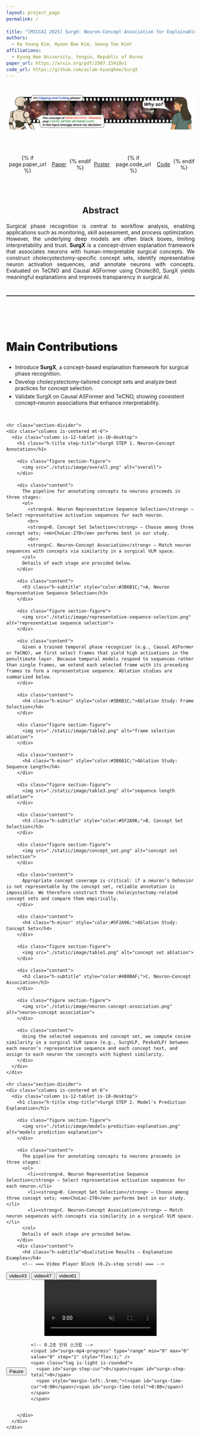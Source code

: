 ```yaml
---
layout: project_page
permalink: /

title: "[MICCAI 2025] SurgX: Neuron-Concept Association for Explainable Surgical Phase Recognition"
authors:
  - Ka Young Kim, Hyeon Bae Kim, Seong Tae Kim†
affiliations:
  - Kyung Hee University, Yongin, Republic of Korea
paper_url: https://arxiv.org/pdf/2507.15418v1
code_url: https://github.com/ailab-kyunghee/SurgX
---
```


<style>
  /* ===== Tighten only title↔hero and hero↔abstract ===== */

/* 레이아웃이 상단에 페이지 제목을 렌더링할 때 대비 */
.page-title,
.post-title,
h1.page-title,
h1.post-title {
  margin-bottom: 0.6rem; /* 제목과 히어로를 더 가깝게 */
}

/* 히어로 섹션 자체 간격 축소 */
.hero-section {
  padding-top: 0.6rem !important;
  padding-bottom: 0.6rem !important;
}

/* 히어로 내부 이미지와 버튼 간격도 촘촘하게 */
.hero-section .figure-hero {
  margin-bottom: 0.6rem !important;
}
.hero-section .link-blocks {
  margin-top: 0.4rem !important;
  margin-bottom: 0.6rem !important;
}

/* Abstract의 상단 여백만 줄여서 히어로와 바짝 */
.abstract-section {
  padding-top: 0.8rem !important;
}

/* 히어로와 Abstract 사이에 구분선이 있으면 여백 최소화 */
hr.section-divider {
  margin: 0.8rem auto !important;
}

/* 모바일에서는 너무 붙지 않게 살짝만 완화 */
@media (max-width: 768px) {
  .hero-section {
    padding-top: 0.8rem !important;
    padding-bottom: 0.8rem !important;
  }
  .abstract-section {
    padding-top: 1rem !important;
  }
}

/* Pretendard Font 설정 */
@font-face {
  font-family: 'Pretendard';
  src: url('./static/font/Pretendard-Regular.otf') format('opentype');
  font-weight: 400;
  font-style: normal;
}
@font-face {
  font-family: 'Pretendard';
  src: url('./static/font/Pretendard-Medium.otf') format('opentype');
  font-weight: 500;
  font-style: normal;
}
@font-face {
  font-family: 'Pretendard';
  src: url('./static/font/Pretendard-Black.otf') format('opentype');
  font-weight: 900;
  font-style: normal;
}

/* 전역 기본 폰트 적용 */
body {
  font-family: 'Pretendard', -apple-system, BlinkMacSystemFont, 'Segoe UI', Roboto, sans-serif;
}

/* --- Desktop 확대/모바일 풀폭 설정 --- */
@media screen and (min-width: 1216px) {
  .narrow-container {
    max-width: 1200px;
    margin: 0 auto;
  }
}
@media screen and (min-width: 1408px) {
  .narrow-container {
    max-width: 1280px;
    margin: 0 auto;
  }
}

/* 기본: 좌측 정렬 */
body,
.narrow-container,
.narrow-container .content,
ul, ol, li, p {
  text-align: left;
}

/* 제목도 좌측 */
h1, h2, h3, h4, h5, h6 {
  text-align: left;
}

/* Hero, Abstract 섹션은 중앙 정렬 강제 */
.hero-section,
.hero-section * ,
.abstract-section,
.abstract-section h3,
.abstract-section h1,
.abstract-section h2 {
  text-align: center !important;
}

/* Abstract 본문만 양쪽 정렬 */
.abstract-section .content {
  text-align: justify !important;
}

/* 데스크톱에서 기본 폰트 크게 */
@media screen and (min-width: 1024px) {
  body { overflow-x: hidden; }
  .narrow-container .content {
    font-size: 1.2rem;
    line-height: 1.9;
  }
  .figure-hero img {
    transform: scale(1.2);
    transform-origin: center;
    will-change: transform;
  }
}

/* 기본 이미지 반응형 */
.figure img {
  width: 100%;
  height: auto;
  display: block;
}

/* 모바일(≤768px): 이미지 중앙 */
@media screen and (max-width: 768px) {
  .figure img {
    width: 100% !important;
    max-width: 100% !important;
    margin-left: auto;
    margin-right: auto;
  }
  .link-blocks {
    justify-content: center; /* 모바일에서는 버튼 중앙 */
  }
}
/* 모바일(≤768px): hero 버튼 크기 줄이기 */
@media screen and (max-width: 768px) {
  .hero-section .link-blocks .button.is-medium {
    font-size: 0.8rem;
    height: 2.2em;
    padding-left: 0.9em;
    padding-right: 0.9em;
    border-radius: 9999px;
  }
  .hero-section .link-blocks .button.is-medium .icon {
    font-size: 0.85em;
  }
}

/* 버튼 그룹 */
.link-blocks {
  display: flex;
  gap: .5rem;
  justify-content: flex-start;
  align-items: center;
}
.link-blocks .button + .button {
  margin-left: 0;
}

/* 이미지 여백 (기본값 유지) */
.section-figure {
  margin-top: 1rem;
  margin-bottom: 1.5rem;
}

/* 제목 크기 */
.h-title {
  font-size: clamp(1.75rem, 3.2vw, 2.75rem);
  font-weight: 900;
}
.h-subtitle {
  font-size: clamp(1.35rem, 2.4vw, 2.125rem);
  font-weight: 700;
}
.h-minor {
  font-size: clamp(1.2rem, 2vw, 1.625rem);
  font-weight: 700;
}

/* STEP 제목 강조 */
.step-title {
  font-size: clamp(2.25rem, 4.2vw, 3.25rem);
  font-weight: 900;
  letter-spacing: -0.01em;
  line-height: 1.15;
}

/* =========================
   Vertical Rhythm / Spacing
   ========================= */

/* 1) 간격 스케일 */
:root{
  --space-2xs: .4rem;
  --space-xs:  .8rem;
  --space-sm:  1.2rem;
  --space-md:  1.8rem;
  --space-lg:  2.4rem;
  --space-xl:  3.2rem;
  --space-2xl: 4.0rem;
}

/* 2) 섹션 여백: hero/abstract 는 원래대로, 그 외만 확대 */
.section:not(.hero-section):not(.abstract-section) {
  padding-top: var(--space-xl);
  padding-bottom: var(--space-xl);
}

/* 3) 같은 섹션 안에서 columns 묶음 사이 간격 키우기 (hero/abstract 제외 필요 없음) */
.section .columns + .columns {
  margin-top: var(--space-xl);
}

/* 4) 큰 제목/소제목 상하 간격 */
.h-title {
  margin-top: var(--space-xl);
  margin-bottom: var(--space-md);
}
.step-title {
  margin-top: var(--space-2xl);
  margin-bottom: var(--space-lg);
}
.h-subtitle {
  margin-top: var(--space-xl);
  margin-bottom: var(--space-sm);
}
.h-minor {
  margin-top: var(--space-lg);
  margin-bottom: var(--space-xs);
}

/* 5) 문단/표/목록 기본 간격 */
.content {
  margin-top: var(--space-sm);
  margin-bottom: var(--space-md);
}

/* 연속 블록 간 자동 간격 증대 */
:where(.content, .figure, .h-title, .h-subtitle, .h-minor)
  + :where(.content, .figure, .h-title, .h-subtitle, .h-minor) {
  margin-top: var(--space-lg);
}

/* 6) 이미지 블록 상하 여백 (확대) — hero/abstract 내부 기본 흐름은 유지 */
.section-figure {
  margin-top: var(--space-sm) !important;
  margin-bottom: var(--space-xl) !important;
}

/* 7) 리스트 간격 */
.content ul,
.content ol {
  margin-top: var(--space-xs);
  margin-bottom: var(--space-md);
}
.content li + li {
  margin-top: .35em;
}

/* 8) 히어로/링크 버튼 묶음 주변 여백 (기존 느낌 유지) */
.hero-section .figure-hero {
  margin-bottom: 1.5rem; /* 원래 감성 유지 */
}
.link-blocks {
  margin-top: var(--space-sm);
  margin-bottom: var(--space-md);
}

/* 9) 테이블/포스터 이미지 등 후속 블록 간격 */
.figure + .content,
.content + .figure {
  margin-top: var(--space-lg);
}

/* 10) 가독 좋은 구분선 */
hr.section-divider {
  margin: var(--space-xl) auto;
  border: none;
  border-top: 1px solid rgba(0,0,0,.12);
  width: min(980px, 100%);
}

/* 11) 모바일에서 여백 살짝 축소 */
@media screen and (max-width: 768px) {
  .section:not(.hero-section):not(.abstract-section) {
    padding-top: var(--space-lg);
    padding-bottom: var(--space-lg);
  }
  .h-title { margin-top: var(--space-lg); margin-bottom: var(--space-sm); }
  .step-title { margin-top: var(--space-xl); margin-bottom: var(--space-md); }
  .h-subtitle { margin-top: var(--space-lg); margin-bottom: var(--space-xs); }
  .h-minor { margin-top: var(--space-md); margin-bottom: var(--space-2xs); }
  .section .columns + .columns { margin-top: var(--space-lg); }
  .section-figure { margin-bottom: var(--space-lg) !important; }
  hr.section-divider { margin: var(--space-lg) auto; }
}
</style>

<!-- Hero Illustration + 링크 버튼 (그대로 유지) -->
<section class="section pt-4 pb-3 hero-section">
  <div class="container narrow-container">
    <div class="columns is-centered">
      <div class="column is-12-tablet is-10-desktop">
        <div class="figure section-figure figure-hero">
          <img src="./static/image/intro.png" alt="Illustration">
        </div>
      </div>
    </div>
    <div class="columns is-centered">
      <div class="column is-12-tablet is-10-desktop">
        <div class="link-blocks mt-4" style="justify-content:center;">
          {% if page.paper_url %}
          <a href="{{ page.paper_url }}" target="_blank" rel="noopener"
             class="button is-dark is-rounded is-medium">
            <span class="icon"><i class="fas fa-file-pdf"></i></span><span>Paper</span>
          </a>
          {% endif %}
          <a href="./static/pdf/SurgX_Poster.pdf" target="_blank" rel="noopener"
             class="button is-dark is-rounded is-medium">
            <span class="icon"><i class="fas fa-file-pdf"></i></span><span>Poster</span>
          </a>
          {% if page.code_url %}
          <a href="{{ page.code_url }}" target="_blank" rel="noopener"
             class="button is-link is-rounded is-medium">
            <span class="icon"><i class="fab fa-github"></i></span><span>Code</span>
          </a>
          {% endif %}
        </div>
      </div>
    </div>
  </div>
</section>

<!-- Abstract (그대로 유지) -->
<section class="section pt-4 pb-4 abstract-section">
  <div class="container narrow-container">
    <div class="columns is-centered">
      <div class="column is-12-tablet is-10-desktop">
        <h3 class="h-subtitle">Abstract</h3>
        <div class="content mt-3">
          Surgical phase recognition is central to workflow analysis, enabling applications such as monitoring, skill assessment, and process optimization. However, the underlying deep models are often black boxes, limiting interpretability and trust.
          <b>SurgX</b> is a concept-driven explanation framework that associates neurons with human-interpretable surgical concepts. We construct cholecystectomy-specific concept sets, identify representative neuron activation sequences, and annotate neurons with concepts.
          Evaluated on TeCNO and Causal ASFormer using Cholec80, SurgX yields meaningful explanations and improves transparency in surgical AI.
        </div>
      </div>
    </div>
  </div>
</section>

<hr class="section-divider">

<!-- Main Contributions (여기부터 시원한 간격 적용) -->
<section class="section pt-5 pb-5">
  <div class="container narrow-container">
    <div class="columns is-centered">
      <div class="column is-12-tablet is-10-desktop">
        <h1 class="h-title">Main Contributions</h1>
        <ul class="content mt-4">
          <li>Introduce <strong>SurgX</strong>, a concept-based explanation framework for surgical phase recognition.</li>
          <li>Develop cholecystectomy-tailored concept sets and analyze best practices for concept selection.</li>
          <li>Validate SurgX on Causal ASFormer and TeCNO, showing consistent concept–neuron associations that enhance interpretability.</li>
        </ul>
      </div>
    </div>

    <hr class="section-divider">
    <div class="columns is-centered mt-6">
      <div class="column is-12-tablet is-10-desktop">
        <h1 class="h-title step-title">SurgX STEP 1. Neuron–Concept Annotation</h1>

        <div class="figure section-figure">
          <img src="./static/image/overall.png" alt="overall">
        </div>

        <div class="content">
          The pipeline for annotating concepts to neurons proceeds in three stages:
          <ol>
            <strong>A. Neuron Representative Sequence Selection</strong> – Select representative activation sequences for each neuron.
            <br>
            <strong>B. Concept Set Selection</strong> – Choose among three concept sets; <em>ChoLec-270</em> performs best in our study.
            <br>
            <strong>C. Neuron–Concept Association</strong> – Match neuron sequences with concepts via similarity in a surgical VLM space.
          </ol>
          Details of each stage are provided below.
        </div>

        <div class="content">
          <h3 class="h-subtitle" style="color:#3B6B1C;">A. Neuron Representative Sequence Selection</h3>
        </div>

        <div class="figure section-figure">
          <img src="./static/image/representative-sequence-selection.png" alt="representative sequence selection">
        </div>

        <div class="content">
          Given a trained temporal phase recognizer (e.g., Causal ASFormer or TeCNO), we first select frames that yield high activations in the penultimate layer. Because temporal models respond to sequences rather than single frames, we extend each selected frame with its preceding frames to form a representative sequence. Ablation studies are summarized below.
        </div>

        <div class="content">
          <h4 class="h-minor" style="color:#3B6B1C;">Ablation Study: Frame Selection</h4>
        </div>

        <div class="figure section-figure">
          <img src="./static/image/table2.png" alt="frame selection ablation">
        </div>

        <div class="content">
          <h4 class="h-minor" style="color:#3B6B1C;">Ablation Study: Sequence Length</h4>
        </div>

        <div class="figure section-figure">
          <img src="./static/image/table3.png" alt="sequence length ablation">
        </div>

        <div class="content">
          <h3 class="h-subtitle" style="color:#5F2A96;">B. Concept Set Selection</h3>
        </div>

        <div class="figure section-figure">
          <img src="./static/image/concept_set.png" alt="concept set selection">
        </div>

        <div class="content">
          Appropriate concept coverage is critical: if a neuron’s behavior is not representable by the concept set, reliable annotation is impossible. We therefore construct three cholecystectomy-related concept sets and compare them empirically.
        </div>

        <div class="content">
          <h4 class="h-minor" style="color:#5F2A96;">Ablation Study: Concept Sets</h4>
        </div>

        <div class="figure section-figure">
          <img src="./static/image/table1.png" alt="concept set ablation">
        </div>

        <div class="content">
          <h3 class="h-subtitle" style="color:#4B8BAF;">C. Neuron–Concept Association</h3>
        </div>

        <div class="figure section-figure">
          <img src="./static/image/neuron-concept-association.png" alt="neuron–concept association">
        </div>

        <div class="content">
          Using the selected sequences and concept set, we compute cosine similarity in a surgical VLM space (e.g., SurgVLP, PeskaVLP) between each neuron’s representative sequence and each concept text, and assign to each neuron the concepts with highest similarity.
        </div>
      </div>
    </div>
    
    <hr class="section-divider">
    <div class="columns is-centered mt-6">
      <div class="column is-12-tablet is-10-desktop">
        <h1 class="h-title step-title">SurgX STEP 2. Model's Prediction Explanation</h1>

        <div class="figure section-figure">
          <img src="./static/image/models-prediction-explanation.png" alt="models prediction explanation">
        </div>

        <div class="content">
          The pipeline for annotating concepts to neurons proceeds in three stages:
          <ol>
            <li><strong>A. Neuron Representative Sequence Selection</strong> – Select representative activation sequences for each neuron.</li>
            <li><strong>B. Concept Set Selection</strong> – Choose among three concept sets; <em>ChoLec-270</em> performs best in our study.</li>
            <li><strong>C. Neuron–Concept Association</strong> – Match neuron sequences with concepts via similarity in a surgical VLM space.</li>
          </ol>
          Details of each stage are provided below.
        </div>
        <div class="content">
          <h4 class="h-subtitle">Qualitative Results – Explanation Examples</h4>
          <!-- === Video Player Block (0.2s-step scrub) === -->
<div id="surgx-mp4-player" class="box" style="max-width: 980px; margin: 0 auto;">

  <!-- Video picker toolbar -->
  <div id="surgx-video-bar" class="buttons has-addons is-centered mb-3" style="justify-content:center;">
    <button class="button is-link is-light is-rounded is-small surgx-pick" data-name="video43_clipper">video43</button>
    <button class="button is-link is-light is-rounded is-small surgx-pick" data-name="video47_cleaning">video47</button>
    <button class="button is-link is-light is-rounded is-small surgx-pick" data-name="video61_pack">video61</button>
  </div>

  <!-- Video element -->
  <div style="display:flex; justify-content:center;">
    <video
      id="surgx-mp4"
      src="./static/video/video41.mp4"
      playsinline
      muted
      preload="metadata"
      style="max-width:100%; height:auto; background:#000;"
    ></video>
  </div>

  <!-- Controls -->
  <div class="mt-3" style="display:flex; align-items:center; gap:.75rem;">
    <button id="surgx-mp4-toggle" class="button is-dark is-rounded is-small">
      <span class="icon"><i class="fas fa-pause"></i></span>
      <span>Pause</span>
    </button>

    <!-- 0.2초 단위 스크럽 -->
    <input id="surgx-mp4-progress" type="range" min="0" max="0" value="0" step="1" style="flex:1;" />
    <span class="tag is-light is-rounded">
      <span id="surgx-step-cur">0</span>/<span id="surgx-step-total">0</span>
      <span style="margin-left:.5rem;">(<span id="surgx-time-cur">0:00</span>/<span id="surgx-time-total">0:00</span>)</span>
    </span>
  </div>
</div>

<script>
(function() {
  // ===== 설정 =====
  const STEP_SEC = 0.2; // ← 여기만 바꾸면 원하는 시간 해상도로 드래그/클릭 가능 (0.2초 단위)

  const video    = document.getElementById('surgx-mp4');
  const btn      = document.getElementById('surgx-mp4-toggle');
  const progress = document.getElementById('surgx-mp4-progress');
  const stepCur  = document.getElementById('surgx-step-cur');
  const stepTot  = document.getElementById('surgx-step-total');
  const tCur     = document.getElementById('surgx-time-cur');
  const tTot     = document.getElementById('surgx-time-total');

  let totalSteps = 0;
  let rafId = null;
  let dragging = false;
  let rectCache = null;

  // ===== 유틸 =====
  const clamp = (v, lo, hi) => Math.max(lo, Math.min(hi, v));
  const fmtTime = (s) => {
    if (!isFinite(s)) return '0:00';
    s = Math.max(0, Math.round(s));
    const m = Math.floor(s/60), sec = s%60;
    return `${m}:${String(sec).padStart(2,'0')}`;
  };
  const timeToStep = (t) => Math.round(t / STEP_SEC);              // 0-based step index
  const stepToTime = (step) => step * STEP_SEC;                     // seconds
  const posToStep  = (clientX) => {
    const rect = rectCache || progress.getBoundingClientRect();
    rectCache = rect;
    const x = clamp((clientX - rect.left) / rect.width, 0, 1);
    return Math.round(x * totalSteps);
  };

  function updateSliderFromTime(t) {
    const s = clamp(timeToStep(t), 0, totalSteps);
    progress.value = s;
    stepCur.textContent = String(s);
    tCur.textContent = fmtTime(t);
  }

  function setTimeByStep(step, keepPlaying = true) {
    const s = clamp(step, 0, totalSteps);
    const t = stepToTime(s);
    video.currentTime = t;
    progress.value = s;
    stepCur.textContent = String(s);
    tCur.textContent = fmtTime(t);
    if (!keepPlaying && !video.paused) {
      // 요청: 클릭/드래그해도 pause 안 함 → 아무 것도 안 함
    }
  }

  // ===== 메타데이터 로드 =====
  video.addEventListener('loadedmetadata', () => {
    const duration = video.duration || 0;
    totalSteps = Math.max(0, Math.round(duration / STEP_SEC));
    progress.min = 0;
    progress.max = totalSteps;
    progress.step = 1;
    progress.value = 0;

    stepCur.textContent = '0';
    stepTot.textContent = String(totalSteps);
    tCur.textContent = fmtTime(0);
    tTot.textContent = fmtTime(duration);

    video.play().catch(() => {
      btn.innerHTML = '<span class="icon"><i class="fas fa-play"></i></span><span>Play</span>';
    });
  });

  // ===== 재생/일시정지 =====
  video.addEventListener('play', () => {
    btn.innerHTML = '<span class="icon"><i class="fas fa-pause"></i></span><span>Pause</span>';
    if (!rafId) rafId = requestAnimationFrame(tick);
  });
  video.addEventListener('pause', () => {
    btn.innerHTML = '<span class="icon"><i class="fas fa-play"></i></span><span>Play</span>';
    if (rafId) { cancelAnimationFrame(rafId); rafId = null; }
    tick();
  });
  video.addEventListener('ended', () => {
    if (rafId) { cancelAnimationFrame(rafId); rafId = null; }
    setTimeByStep(totalSteps, true);
    btn.innerHTML = '<span class="icon"><i class="fas fa-play"></i></span><span>Play</span>';
  });
  btn.addEventListener('click', () => { if (video.paused) video.play(); else video.pause(); });

  // ===== 진행바 갱신 루프 =====
  function tick() {
    const dur = video.duration || 0;
    if (!dragging && dur > 0) {
      updateSliderFromTime(video.currentTime || 0);
    }
    rafId = requestAnimationFrame(tick);
  }

  // ===== 진행바 드래그/클릭 (0.2초 단위, pause 안 함) =====
  progress.addEventListener('pointerdown', (e) => {
    dragging = true; rectCache = null;
    progress.setPointerCapture(e.pointerId);
    e.preventDefault();
    setTimeByStep(posToStep(e.clientX), true);
  });
  progress.addEventListener('pointermove', (e) => {
    if (!dragging) return;
    e.preventDefault();
    setTimeByStep(posToStep(e.clientX), true);
  });
  progress.addEventListener('pointerup', (e) => {
    dragging = false; rectCache = null;
    progress.releasePointerCapture(e.pointerId);
    e.preventDefault();
  });
  // 키보드로도 0.2초 단위 이동
  progress.addEventListener('keydown', (e) => {
    if (e.key === 'ArrowRight') { e.preventDefault(); setTimeByStep(Number(progress.value) + 1, true); }
    if (e.key === 'ArrowLeft')  { e.preventDefault(); setTimeByStep(Number(progress.value) - 1, true); }
  });
  // 접근성: 입력값 직접 변경 시
  progress.addEventListener('input', () => { setTimeByStep(Number(progress.value) || 0, true); });

  // ===== 비디오 선택 버튼 =====
  const BASE_PATH = './static/video/';
  const pickerBtns = document.querySelectorAll('.surgx-pick');
  function markActive(btnEl) {
    pickerBtns.forEach(b => b.classList.remove('is-link'));
    pickerBtns.forEach(b => b.classList.add('is-light'));
    btnEl.classList.remove('is-light');
    btnEl.classList.add('is-link');
  }
  function resetUIBeforeLoad() {
    if (rafId) { cancelAnimationFrame(rafId); rafId = null; }
    progress.disabled = true;
    progress.value = 0;
    stepCur.textContent = '0';
    stepTot.textContent = '0';
    tCur.textContent = '0:00';
    tTot.textContent = '0:00';
  }
  function loadVideoByName(name, autoplay=true) {
    resetUIBeforeLoad();
    video.pause();
    video.src = BASE_PATH + name + '.mp4';
    video.load();
    if (autoplay) video.play().catch(()=>{});
  }
  pickerBtns.forEach(btnEl => {
    btnEl.addEventListener('click', () => {
      markActive(btnEl);
      loadVideoByName(btnEl.dataset.name, true);
    });
  });
  // 초기 active 표시
  const current = (video.currentSrc || video.src || '').split('/').pop() || '';
  const matched = Array.from(pickerBtns).find(b => current.includes(b.dataset.name));
  if (matched) markActive(matched);
  else {
    const defBtn = document.querySelector('.surgx-pick[data-name="video41"]');
    if (defBtn) { markActive(defBtn); loadVideoByName('video41', true); }
  }
  video.addEventListener('loadedmetadata', () => { progress.disabled = false; });
})();
</script>

        </div>
      </div>
    </div>
  </div>
</section>



